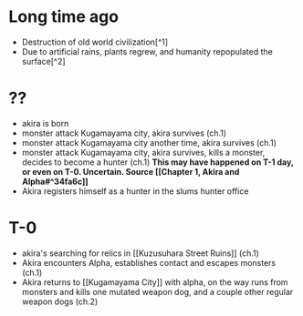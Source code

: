 # Long time ago
- Destruction of old world civilization[^1]
- Due to artificial rains, plants regrew, and humanity repopulated the surface[^2]
# ??
-  akira is born
- monster attack Kugamayama city, akira survives (ch.1)
- monster attack Kugamayama city another time, akira survives (ch.1)
- monster attack Kugamayama city, akira survives, kills a monster, decides to become a hunter (ch.1) **This may have happened on T-1 day, or even on T-0. Uncertain. Source [[Chapter 1, Akira and Alpha#^34fa6c]]**
- Akira registers himself as a hunter in the slums hunter office
# T-0
- akira's searching for relics in [[Kuzusuhara Street Ruins]] (ch.1)
- Akira encounters Alpha, establishes contact and escapes monsters (ch.1)
- Akira returns to [[Kugamayama City]] with alpha, on the way runs from monsters and kills one mutated weapon dog, and a couple other regular weapon dogs (ch.2)
